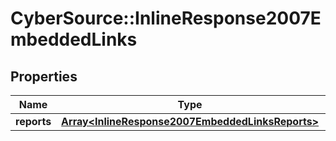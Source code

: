 # CyberSource::InlineResponse2007EmbeddedLinks

## Properties
Name | Type | Description | Notes
------------ | ------------- | ------------- | -------------
**reports** | [**Array&lt;InlineResponse2007EmbeddedLinksReports&gt;**](InlineResponse2007EmbeddedLinksReports.md) |  | [optional] 


